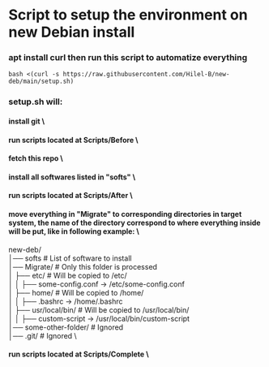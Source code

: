 # Script to setup the environment on new Debian install

### apt install curl then run this script to automatize everything
```
bash <(curl -s https://raw.githubusercontent.com/Hilel-B/new-deb/main/setup.sh)
```
### setup.sh will:
#### install git \
#### run scripts located at Scripts/Before \
#### fetch this repo \
#### install all softwares listed in "softs" \
#### run scripts located at Scripts/After \
#### move everything in "Migrate" to corresponding directories in target system, the name of the directory correspond to where everything inside will be put, like in following example: \

new-deb/ \
│── softs                # List of software to install \
│── Migrate/             # Only this folder is processed \
│   ├── etc/             # Will be copied to /etc/ \
│   │   ├── some-config.conf → /etc/some-config.conf \
│   ├── home/            # Will be copied to /home/ \
│   │   ├── .bashrc → /home/.bashrc \
│   ├── usr/local/bin/   # Will be copied to /usr/local/bin/ \
│   │   ├── custom-script → /usr/local/bin/custom-script \
│── some-other-folder/   # Ignored \
│── .git/                # Ignored \

#### run scripts located at Scripts/Complete \
